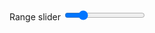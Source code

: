 <label class="usa-label" for="usa-range">Range slider</label>
<input id="usa-range" class="usa-range" type="range" min="0" max="100" step="10" value="20">